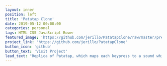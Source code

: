 ```yaml
---
layout: inner
position: left
title: 'Patatap Clone'
date: 2019-05-12 00:00:00
categories: personal
tags: HTML CSS JavaScript Bower
featured_image: 'https://github.com/jerillo/PatatapClone/raw/master/preview.gif'
project_link: 'https://github.com/jerillo/PatatapClone'
button_icon: 'github'
button_text: 'Visit Project'
lead_text: "Replica of Patatap, which maps each keypress to a sound while creating a visual."
---
```

